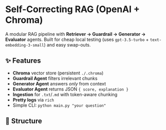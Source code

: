 # Self-Correcting RAG (OpenAI + Chroma)

A modular RAG pipeline with **Retriever → Guardrail → Generator → Evaluator** agents.
Built for cheap local testing (uses `gpt-3.5-turbo` + `text-embedding-3-small`) and easy swap-outs.

## ✨ Features
- **Chroma** vector store (persistent `./.chroma`)
- **Guardrail Agent** filters irrelevant chunks
- **Generator Agent** answers *only* from context
- **Evaluator Agent** returns JSON `{ score, explanation }`
- **Ingestion** for `.txt`/`.md` with token-aware chunking
- **Pretty logs** via `rich`
- Simple CLI: `python main.py "your question"`

## 🧱 Structure
